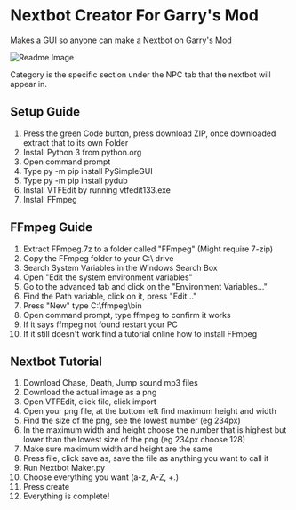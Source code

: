  # Nextbot Creator For Garry's Mod
 Makes a GUI so anyone can make a Nextbot on Garry's Mod
 
![Readme Image](https://user-images.githubusercontent.com/91213927/199777953-b9b31530-5200-41e0-8f50-7eabdf034a01.png)


Category is the specific section under the NPC tab that the nextbot will appear in.
## Setup Guide
1. Press the green Code button, press download ZIP, once downloaded extract that to its own Folder
2. Install Python 3 from python.org
3. Open command prompt
4. Type py -m pip install PySimpleGUI
5. Type py -m pip install pydub
6. Install VTFEdit by running vtfedit133.exe 
7. Install FFmpeg
## FFmpeg Guide
1. Extract FFmpeg.7z to a folder called "FFmpeg" (Might require 7-zip)
2. Copy the FFmpeg folder to your C:\ drive
3. Search System Variables in the Windows Search Box
4. Open "Edit the system environment variables"
5. Go to the advanced tab and click on the "Environment Variables..."
6. Find the Path variable, click on it, press "Edit..."
7. Press "New" type C:\ffmpeg\bin
8. Open command prompt, type ffmpeg to confirm it works
9. If it says ffmpeg not found restart your PC
10. If it still doesn't work find a tutorial online how to install FFmpeg
## Nextbot Tutorial
1. Download Chase, Death, Jump sound mp3 files
2. Download the actual image as a png
3. Open VTFEdit, click file, click import
4. Open your png file, at the bottom left find maximum height and width
5. Find the size of the png, see the lowest number (eg 234px)
6. In the maximum width and height choose the number that is highest but lower than the lowest size of the png (eg 234px choose 128)
7. Make sure maximum width and height are the same
8. Press file, click save as, save the file as anything you want to call it
9. Run Nextbot Maker.py
10. Choose everything you want (a-z, A-Z, +.)
11. Press create
12. Everything is complete!
